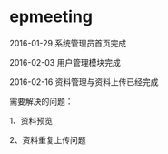 # epmeeting
2016-01-29  系统管理员首页完成

2016-02-03  用户管理模块完成

2016-02-16  资料管理与资料上传已经完成


需要解决的问题：

1、资料预览

2、资料重复上传问题

